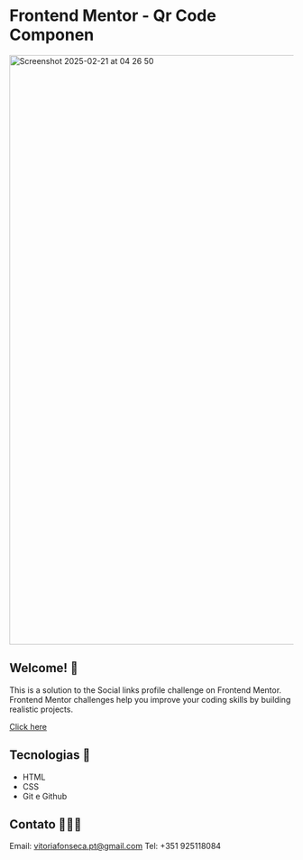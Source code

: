 # Frontend Mentor - Qr Code Componen

<img width="1044" alt="Screenshot 2025-02-21 at 04 26 50" src="https://github.com/user-attachments/assets/5f098880-9603-48e1-b7ff-2f113ea30a24" />

## Welcome! 🌸  
This is a solution to the Social links profile challenge on Frontend Mentor. 
Frontend Mentor challenges help you improve your coding skills by building realistic projects.

[Click here](https://fm-qr-code-component-liart.vercel.app/)

## Tecnologias 🌹

- HTML
- CSS
- Git e Github

## Contato 👩🏽‍💻

Email: vitoriafonseca.pt@gmail.com
Tel: +351 925118084
